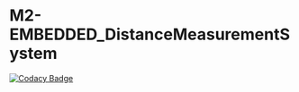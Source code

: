 # M2-EMBEDDED_DistanceMeasurementSystem

[![Codacy Badge](https://api.codacy.com/project/badge/Grade/60bdd255203e44fd9f7454703d389b43)](https://app.codacy.com/gh/Nirmalrg2898/M2-EMBEDDED_DistanceMeasurementSystem?utm_source=github.com&utm_medium=referral&utm_content=Nirmalrg2898/M2-EMBEDDED_DistanceMeasurementSystem&utm_campaign=Badge_Grade_Settings)
